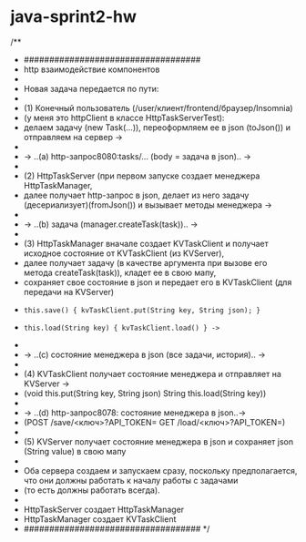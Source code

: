 # java-sprint2-hw


/**
* ###################################
* http взаимодействие компонентов
* 
* Новая задача передается по пути:
* 
* (1) Конечный пользователь (/user/клиент/frontend/браузер/Insomnia)
* (у меня это httpClient в классе HttpTaskServerTest):
* делаем задачу (new Task(...)), переоформляем ее в json (toJson()) и отправляем на сервер ->
* 
* -> ..(a) http-запрос8080:tasks/... (body = задача в json).. ->
* 
* (2) HttpTaskServer (при первом запуске создает менеджера HttpTaskManager,
* далее получает http-запрос в json, делает из него задачу (десериализует)(fromJson()) и вызывает методы менеджера ->
* 
* -> ..(b) задача (manager.createTask(task)).. ->
* 
* (3) HttpTaskManager вначале создает KVTaskClient и получает исходное состояние от KVTaskClient (из KVServer),
* далее получает задачу (в качестве аргумента при вызове его метода createTask(task)), кладет ее в свою мапу, 
* сохраняет свое состояние в json и передает его в KVTaskClient (для передачи на KVServer)
*     this.save() { kvTaskClient.put(String key, String json); } 
*     this.load(String key) { kvTaskClient.load() } ->
* 
* -> ..(c) состояние менеджера в json (все задачи, история).. ->
* 
* (4) KVTaskClient получает состояние менеджера и отправляет на KVServer ->
* (void this.put(String key, String json)    String this.load(String key))
* 
* -> ..(d) http-запрос8078: состояние менеджера в json..->
* (POST /save/<ключ>?API_TOKEN=    GET /load/<ключ>?API_TOKEN=)
* 
* (5) KVServer получает состояние менеджера в json и сохраняет json (String value) в свою мапу
* 
* Оба сервера создаем и запускаем сразу, поскольку предполагается, что они должны работать к началу работы с задачами
* (то есть должны работать всегда).
* 
* HttpTaskServer создает HttpTaskManager
* HttpTaskManager создает KVTaskClient
* ###################################
*/